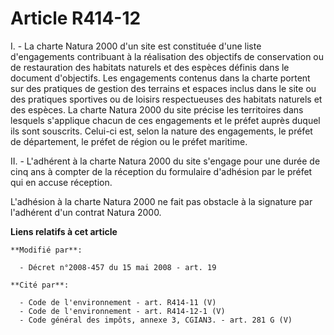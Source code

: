 # Article R414-12

I. - La charte Natura 2000 d'un site est constituée d'une liste d'engagements contribuant à la réalisation des objectifs de
conservation ou de restauration des habitats naturels et des espèces définis dans le document d'objectifs. Les engagements
contenus dans la charte portent sur des pratiques de gestion des terrains et espaces inclus dans le site ou des pratiques
sportives ou de loisirs respectueuses des habitats naturels et des espèces. La charte Natura 2000 du site précise les
territoires dans lesquels s'applique chacun de ces engagements et le préfet auprès duquel ils sont souscrits. Celui-ci est,
selon la nature des engagements, le préfet de département, le préfet de région ou le préfet maritime. 

II. - L'adhérent à la charte Natura 2000 du site s'engage pour une durée de cinq ans à compter de la réception du formulaire
d'adhésion par le préfet qui en accuse réception.

L'adhésion à la charte Natura 2000 ne fait pas obstacle à la signature par l'adhérent d'un contrat Natura 2000.

**Liens relatifs à cet article**

	**Modifié par**:

	  - Décret n°2008-457 du 15 mai 2008 - art. 19

	**Cité par**:

	  - Code de l'environnement - art. R414-11 (V)
	  - Code de l'environnement - art. R414-12-1 (V)
	  - Code général des impôts, annexe 3, CGIAN3. - art. 281 G (V)
